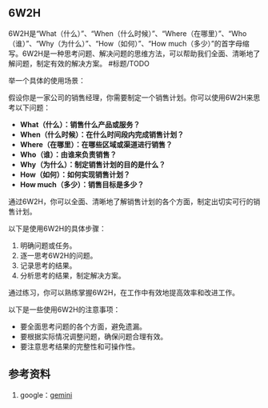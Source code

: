 ## 6W2H
6W2H是“What（什么）”、“When（什么时候）”、“Where（在哪里）”、“Who（谁）”、“Why（为什么）”、“How（如何）”、“How much（多少）”的首字母缩写。6W2H是一种思考问题、解决问题的思维方法，可以帮助我们全面、清晰地了解问题，制定有效的解决方案。 #标题/TODO

举一个具体的使用场景：

假设你是一家公司的销售经理，你需要制定一个销售计划。你可以使用6W2H来思考以下问题：

* **What（什么）：销售什么产品或服务？**
* **When（什么时候）：在什么时间段内完成销售计划？**
* **Where（在哪里）：在哪些区域或渠道进行销售？**
* **Who（谁）：由谁来负责销售？**
* **Why（为什么）：制定销售计划的目的是什么？**
* **How（如何）：如何实现销售计划？**
* **How much（多少）：销售目标是多少？**

通过6W2H，你可以全面、清晰地了解销售计划的各个方面，制定出切实可行的销售计划。

以下是使用6W2H的具体步骤：

1. 明确问题或任务。
2. 逐一思考6W2H的问题。
3. 记录思考的结果。
4. 分析思考的结果，制定解决方案。

通过练习，你可以熟练掌握6W2H，在工作中有效地提高效率和改进工作。

以下是一些使用6W2H的注意事项：

* 要全面思考问题的各个方面，避免遗漏。
* 要根据实际情况调整问题，确保问题合理有效。
* 要注意思考结果的完整性和可操作性。

## 参考资料
1. google：[gemini](https://gemini.google.com/app)